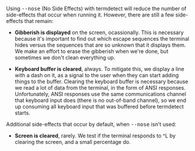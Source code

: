 Using <tt>--nose</tt> (No Side Effects) with termdetect will reduce the number of side-effects that occur when running it.  However, there are still a few side-effects that remain:

* **Gibberish is displayed** on the screen, ocassionally.  This is necessary because it's important to find out which escape sequences the terminal hides versus the sequences that are so unknown that it displays them.  We make an effort to erase the gibberish when we're done, but sometimes we don't clean everything up.

* **Keyboard buffer is cleared**, always.  To mitigate this, we display a line with a dash on it, as a signal to the user when they can start adding things to the buffer.  Clearing the keyboard buffer is necessary because we read a lot of data from the terminal, in the form of ANSI responses.  Unfortunately, ANSI responses use the same communications channel that keyboard input does (there is no out-of-band channel), so we end up consuming all keyboard input that was buffered before termdetect starts.

Additional side-effects that occur by default, when <tt>--nose</tt> isn't used:

* **Screen is cleared**, rarely.  We test if the terminal responds to ^L by clearing the screen, and a small percentage do.
